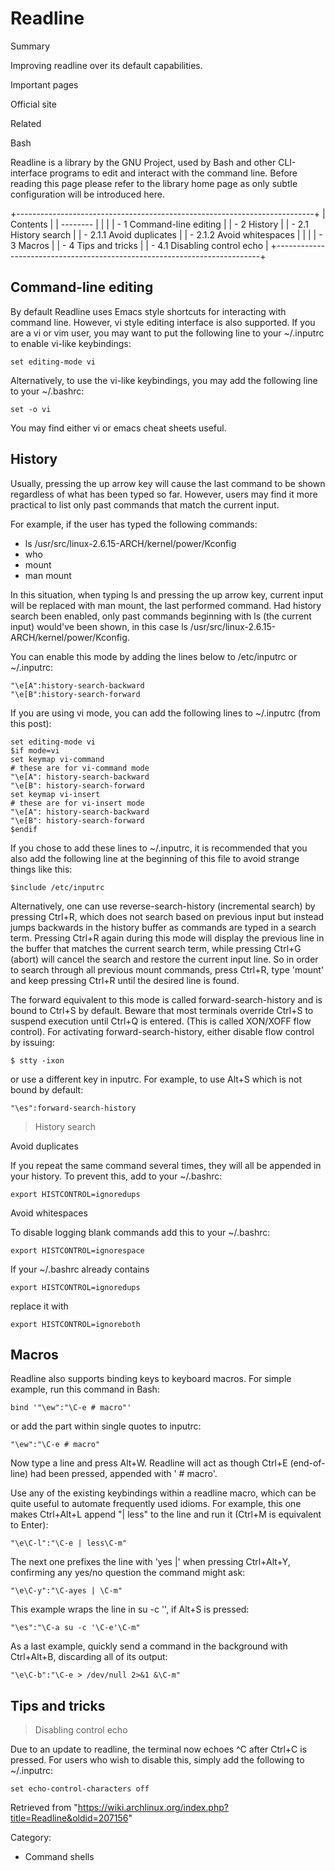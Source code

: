 Readline
========

Summary

Improving readline over its default capabilities.

Important pages

Official site

Related

Bash

Readline is a library by the GNU Project, used by Bash and other
CLI-interface programs to edit and interact with the command line.
Before reading this page please refer to the library home page as only
subtle configuration will be introduced here.

+--------------------------------------------------------------------------+
| Contents                                                                 |
| --------                                                                 |
|                                                                          |
| -   1 Command-line editing                                               |
| -   2 History                                                            |
|     -   2.1 History search                                               |
|         -   2.1.1 Avoid duplicates                                       |
|         -   2.1.2 Avoid whitespaces                                      |
|                                                                          |
| -   3 Macros                                                             |
| -   4 Tips and tricks                                                    |
|     -   4.1 Disabling control echo                                       |
+--------------------------------------------------------------------------+

Command-line editing
--------------------

By default Readline uses Emacs style shortcuts for interacting with
command line. However, vi style editing interface is also supported. If
you are a vi or vim user, you may want to put the following line to your
~/.inputrc to enable vi-like keybindings:

    set editing-mode vi

Alternatively, to use the vi-like keybindings, you may add the following
line to your ~/.bashrc:

    set -o vi

You may find either vi or emacs cheat sheets useful.

History
-------

Usually, pressing the up arrow key will cause the last command to be
shown regardless of what has been typed so far. However, users may find
it more practical to list only past commands that match the current
input.

For example, if the user has typed the following commands:

-   ls /usr/src/linux-2.6.15-ARCH/kernel/power/Kconfig
-   who
-   mount
-   man mount

In this situation, when typing ls and pressing the up arrow key, current
input will be replaced with man mount, the last performed command. Had
history search been enabled, only past commands beginning with ls (the
current input) would've been shown, in this case
ls /usr/src/linux-2.6.15-ARCH/kernel/power/Kconfig.

You can enable this mode by adding the lines below to /etc/inputrc or
~/.inputrc:

    "\e[A":history-search-backward
    "\e[B":history-search-forward

If you are using vi mode, you can add the following lines to ~/.inputrc
(from this post):

    set editing-mode vi
    $if mode=vi
    set keymap vi-command
    # these are for vi-command mode
    "\e[A": history-search-backward
    "\e[B": history-search-forward
    set keymap vi-insert
    # these are for vi-insert mode
    "\e[A": history-search-backward
    "\e[B": history-search-forward
    $endif

If you chose to add these lines to ~/.inputrc, it is recommended that
you also add the following line at the beginning of this file to avoid
strange things like this:

    $include /etc/inputrc

Alternatively, one can use reverse-search-history (incremental search)
by pressing Ctrl+R, which does not search based on previous input but
instead jumps backwards in the history buffer as commands are typed in a
search term. Pressing Ctrl+R again during this mode will display the
previous line in the buffer that matches the current search term, while
pressing Ctrl+G (abort) will cancel the search and restore the current
input line. So in order to search through all previous mount commands,
press Ctrl+R, type 'mount' and keep pressing Ctrl+R until the desired
line is found.

The forward equivalent to this mode is called forward-search-history and
is bound to Ctrl+S by default. Beware that most terminals override
Ctrl+S to suspend execution until Ctrl+Q is entered. (This is called
XON/XOFF flow control). For activating forward-search-history, either
disable flow control by issuing:

    $ stty -ixon

or use a different key in inputrc. For example, to use Alt+S which is
not bound by default:

    "\es":forward-search-history

> History search

Avoid duplicates

If you repeat the same command several times, they will all be appended
in your history. To prevent this, add to your ~/.bashrc:

    export HISTCONTROL=ignoredups

Avoid whitespaces

To disable logging blank commands add this to your ~/.bashrc:

    export HISTCONTROL=ignorespace

If your ~/.bashrc already contains

    export HISTCONTROL=ignoredups

replace it with

    export HISTCONTROL=ignoreboth

Macros
------

Readline also supports binding keys to keyboard macros. For simple
example, run this command in Bash:

    bind '"\ew":"\C-e # macro"'

or add the part within single quotes to inputrc:

    "\ew":"\C-e # macro"

Now type a line and press Alt+W. Readline will act as though Ctrl+E
(end-of-line) had been pressed, appended with ' # macro'.

Use any of the existing keybindings within a readline macro, which can
be quite useful to automate frequently used idioms. For example, this
one makes Ctrl+Alt+L append "| less" to the line and run it (Ctrl+M is
equivalent to Enter):

    "\e\C-l":"\C-e | less\C-m"

The next one prefixes the line with 'yes |' when pressing Ctrl+Alt+Y,
confirming any yes/no question the command might ask:

    "\e\C-y":"\C-ayes | \C-m"

This example wraps the line in su -c '', if Alt+S is pressed:

    "\es":"\C-a su -c '\C-e'\C-m"

As a last example, quickly send a command in the background with
Ctrl+Alt+B, discarding all of its output:

    "\e\C-b":"\C-e > /dev/null 2>&1 &\C-m"

Tips and tricks
---------------

> Disabling control echo

Due to an update to readline, the terminal now echoes ^C after Ctrl+C is
pressed. For users who wish to disable this, simply add the following to
~/.inputrc:

    set echo-control-characters off

Retrieved from
"https://wiki.archlinux.org/index.php?title=Readline&oldid=207156"

Category:

-   Command shells
